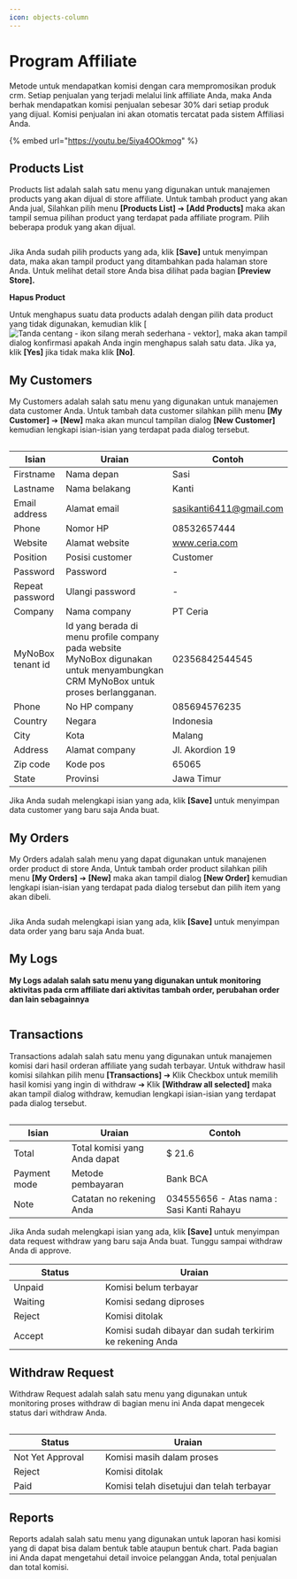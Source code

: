 ```yaml
---
icon: objects-column
---
```


# Program Affiliate

Metode untuk mendapatkan komisi dengan cara mempromosikan produk crm. Setiap penjualan yang terjadi melalui link affiliate Anda, maka Anda berhak mendapatkan komisi penjualan sebesar 30% dari setiap produk yang dijual. Komisi penjualan ini akan otomatis tercatat pada sistem Affiliasi Anda.

{% embed url="https://youtu.be/5iya4OOkmog" %}

## **Products List**

Products list adalah salah satu menu yang digunakan untuk manajemen products yang akan dijual di store affiliate. Untuk tambah product yang akan Anda jual, Silahkan pilih menu **\[Products List]** ➔ **\[Add Products]** maka akan tampil semua pilihan product yang terdapat pada affiliate program. Pilih beberapa produk yang akan dijual.

<figure><img src="../.gitbook/assets/affiliate add products.png" alt=""><figcaption></figcaption></figure>

Jika Anda sudah pilih products yang ada, klik **\[Save]** untuk menyimpan data, maka akan tampil product yang ditambahkan pada halaman store Anda. Untuk melihat detail store Anda bisa dilihat pada bagian **\[Preview Store].**

**Hapus Product**

Untuk menghapus suatu data products adalah dengan pilih data product yang tidak digunakan, kemudian klik \[<img src="https://media.istockphoto.com/vectors/check-marks-red-cross-icon-simple-vector-vector-id1131230925?b=1&#x26;k=20&#x26;m=1131230925&#x26;s=170x170&#x26;h=lkF3dCJpR8s-X0VJU1OvaM7H3kYxjMJQL7dMmzMHd1M=" alt="Tanda centang - ikon silang merah sederhana - vektor" data-size="line">], maka akan tampil dialog konfirmasi apakah Anda ingin menghapus salah satu data. Jika ya, klik **\[Yes]** jika tidak maka klik **\[No]**.

## **My Customers**

My Customers adalah salah satu menu yang digunakan untuk manajemen data customer Anda. Untuk tambah data customer silahkan pilih menu **\[My Customer]** ➔ **\[New]** maka akan muncul tampilan dialog **\[New Customer]** kemudian lengkapi isian-isian yang terdapat pada dialog tersebut.

<figure><img src="../.gitbook/assets/affiliate new customer v2.png" alt=""><figcaption></figcaption></figure>

| Isian             | Uraian                                                                                                                           | Contoh                  |
| ----------------- | -------------------------------------------------------------------------------------------------------------------------------- | ----------------------- |
| Firstname         | Nama depan                                                                                                                       | Sasi                    |
| Lastname          | Nama belakang                                                                                                                    | Kanti                   |
| Email address     | Alamat email                                                                                                                     | sasikanti6411@gmail.com |
| Phone             | Nomor HP                                                                                                                         | 08532657444             |
| Website           | Alamat website                                                                                                                   | www.ceria.com           |
| Position          | Posisi customer                                                                                                                  | Customer                |
| Password          | Password                                                                                                                         | -                       |
| Repeat password   | Ulangi password                                                                                                                  | -                       |
| Company           | Nama company                                                                                                                     | PT Ceria                |
| MyNoBox tenant id | Id yang berada di menu profile company pada website MyNoBox digunakan untuk menyambungkan CRM MyNoBox untuk proses berlangganan. | 02356842544545          |
| Phone             | No HP company                                                                                                                    | 085694576235            |
| Country           | Negara                                                                                                                           | Indonesia               |
| City              | Kota                                                                                                                             | Malang                  |
| Address           | Alamat company                                                                                                                   | Jl. Akordion 19         |
| Zip code          | Kode pos                                                                                                                         | 65065                   |
| State             | Provinsi                                                                                                                         | Jawa Timur              |

Jika Anda sudah melengkapi isian yang ada, klik **\[Save]** untuk menyimpan data customer yang baru saja Anda buat.

## **My Orders**

My Orders adalah salah menu yang dapat digunakan untuk manajenen order product di store Anda, Untuk tambah order product silahkan pilih menu **\[My Orders]** ➔ **\[New]** maka akan tampil dialog **\[New Order]** kemudian lengkapi isian-isian yang terdapat pada dialog tersebut dan pilih item yang akan dibeli.

<figure><img src="../.gitbook/assets/affiliate add order.png" alt=""><figcaption></figcaption></figure>

Jika Anda sudah melengkapi isian yang ada, klik **\[Save]** untuk menyimpan data order yang baru saja Anda buat.

## **My Logs**

**My Logs adalah salah satu menu yang digunakan untuk monitoring aktivitas pada crm affiliate dari aktivitas tambah order, perubahan order dan lain sebagainnya**

<figure><img src="../.gitbook/assets/affiliate my logs.png" alt=""><figcaption></figcaption></figure>

## **Transactions**

Transactions adalah salah satu menu yang digunakan untuk manajemen komisi dari hasil orderan affiliate yang sudah terbayar. Untuk withdraw hasil komisi silahkan pilih menu **\[Transactions]** ➔ Klik Checkbox untuk memilih hasil komisi yang ingin di withdraw ➔ Klik **\[Withdraw all selected]** maka akan tampil dialog withdraw, kemudian lengkapi isian-isian yang terdapat pada dialog tersebut.

<figure><img src="../.gitbook/assets/affiliate transactions.png" alt=""><figcaption></figcaption></figure>

| Isian        | Uraian                       | Contoh                                    |
| ------------ | ---------------------------- | ----------------------------------------- |
| Total        | Total komisi yang Anda dapat | $ 21.6                                    |
| Payment mode | Metode pembayaran            | Bank BCA                                  |
| Note         | Catatan no rekening Anda     | 034555656 - Atas nama : Sasi Kanti Rahayu |

Jika Anda sudah melengkapi isian yang ada, klik **\[Save]** untuk menyimpan data request withdraw yang baru saja Anda buat. Tunggu sampai withdraw Anda di approve.

<table><thead><tr><th width="149.79998779296875">Status</th><th>Uraian</th></tr></thead><tbody><tr><td>Unpaid</td><td>Komisi belum terbayar</td></tr><tr><td>Waiting</td><td>Komisi sedang diproses</td></tr><tr><td>Reject</td><td>Komisi ditolak</td></tr><tr><td>Accept</td><td>Komisi sudah dibayar dan sudah terkirim ke rekening Anda</td></tr></tbody></table>

## **Withdraw Request**

Withdraw Request adalah salah satu menu yang digunakan untuk monitoring proses withdraw di bagian menu ini Anda dapat mengecek status dari withdraw Anda.

<figure><img src="../.gitbook/assets/affiliate withdraw request.png" alt=""><figcaption></figcaption></figure>

<table><thead><tr><th width="149.79998779296875">Status</th><th>Uraian</th></tr></thead><tbody><tr><td>Not Yet Approval</td><td>Komisi masih dalam proses</td></tr><tr><td>Reject</td><td>Komisi ditolak</td></tr><tr><td>Paid</td><td>Komisi telah disetujui dan telah terbayar </td></tr></tbody></table>

## **Reports**

Reports adalah salah satu menu yang digunakan untuk laporan hasi komisi yang di dapat bisa dalam bentuk table ataupun bentuk chart. Pada bagian ini Anda dapat mengetahui detail invoice pelanggan Anda, total penjualan dan total komisi.

<figure><img src="../.gitbook/assets/affiliate reports.png" alt=""><figcaption></figcaption></figure>
